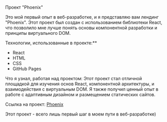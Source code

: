 Проект "Phoenix"

Это мой первый опыт в веб-разработке, и я представляю вам лендинг "Phoenix".
Этот проект был создан с использованием библиотеки React, что позволило мне лучше понять основы компонентной разработки и принципы виртуального DOM.

Технологии, использованные в проекте:**
- React
- HTML
- CSS
- GitHub Pages

Что я узнал, работая над проектом:
Этот проект стал отличной площадкой для изучения основ React, компонентной архитектуры, и взаимодействия с виртуальным DOM. Я также получил ценный опыт в работе с адаптивным дизайном и размещением статических сайтов.

Ссылка на проект: [Phoenix](https://anthonyslip.github.io/phoenix/)

Этот проект - всего лишь первый шаг в моем пути в веб-разработке)
